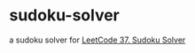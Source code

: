 # sudoku-solver
a sudoku solver for [LeetCode 37. Sudoku Solver](https://leetcode.com/problems/sudoku-solver/)
